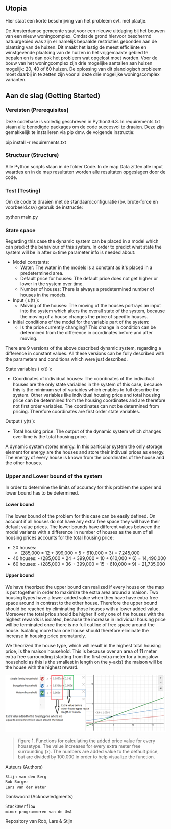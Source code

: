 ## Utopia

Hier staat een korte beschrijving van het probleem evt. met plaatje.

De Amsterdamse gemeente staat voor een nieuwe uitdaging bij het bouwen van een nieuw woningcomplex. Omdat de grond hiervoor beschermd natuurgebied was zijn er namelijk bepaalde restricties gebonden aan de plaatsing van de huizen. Dit maakt het lastig de meest efficiënte en winstgevende plaatsing van de huizen in het vrijgemaakte gebied te bepalen en is dan ook het probleem wat opgelost moet worden. Voor de bouw van het woningcomplex zijn drie mogelijke aantallen aan huizen mogelijk: 20, 40 of 60 huizen. De oplossing van dit planologisch probleem moet daarbij in te zetten zijn voor al deze drie mogelijke woningscomplex varianten.

## Aan de slag (Getting Started)

### Vereisten (Prerequisites)

Deze codebase is volledig geschreven in Python3.6.3. In requirements.txt staan alle benodigde packages om de code succesvol te draaien. Deze zijn gemakkelijk te installeren via pip dmv. de volgende instructie:

pip install -r requirements.txt

### Structuur (Structure)

Alle Python scripts staan in de folder Code. In de map Data zitten alle input waardes en in de map resultaten worden alle resultaten opgeslagen door de code.

### Test (Testing)

Om de code te draaien met de standaardconfiguratie (bv. brute-force en voorbeeld.csv) gebruik de instructie:

python main.py

### State space

Regarding this case the dynamic system can be placed in a model which can predict the behaviour of this system. In order to predict what state the system will be in after x=time parameter info is needed about:
  
  - Model constants:
    - Water: The water in the models is a constant as it's placed in a predetermined area.
    - Default price for houses: The default price does not get higher or lower in the system over time.
    - Number of houses: There is always a predetermined number of houses in the models.
  - Input ( u(t) ):
    - Moving of the houses: The moving of the houses portrays an input into the system which alters the overall state of the system, because the moving of a house changes the price of specific houses.
  - Initial conditions of the model for the variable part of the system:
    - Is the price currently changing? This change in condition can be determined from the difference in coordinates before and after moving.
    
There are 9 versions of the above described dynamic system, regarding a difference in constant values. All these versions can be fully described with the parameters and conditions which were just described.
    
State variables ( x(t) ):
  - Coordinates of individual houses: The coordinates of the individual houses are the only state variables in the system of this case, because this is the minimum set of variables which enables to full describe the system. Other variables like individual housing price and total housing price can be determined from the housing coordinates and are therefore not first order variables. The coordinates can not be determined from pricing. Therefore coordinates are first order state variables.
  
Output ( y(t) ):
  - Total housing price: The output of the dynamic system which changes over time is the total housing price.
    
A dynamic system stores energy. In this particular system the only storage element for energy are the houses and store their indivual prices as energy. The energy of every house is known from the coordinates of the house and the other houses.

### Upper and Lower bound of the system

In order to determine the limits of accuracy for this problem the upper and lower bound has to be determined.

#### Lower bound

The lower bound of the problem for this case can be easily defined. On account if all houses do not have any extra free space they will have their default value prices. The lower bounds have different values between the model variants with a difference in number of houses as the sum of all housing prices accounts for the total housing price:

  - 20 houses:
    - (285,000 * 12 + 399,000 * 5 + 610,000 * 3) = 7,245,000
   - 40 houses:
    - (285,000 * 24 + 399,000 * 10 + 610,000 * 6) = 14,490,000
   - 60 houses:
    - (285,000 * 36 + 399,000 * 15 + 610,000 * 9) = 21,735,000
    
#### Upper bound

We have theorized the upper bound can realized if every house on the map is put together in order to maximize the extra area around a maison. Two housing types have a lower added value when they have have extra free space around in contrast to the other house. Therefore the upper bound should be reached by eliminating those houses with a lower added value. Moreover the total price should be higher if only one of the houses with the highest rewards is isolated, because the increase in individual housing price will be terminated once there is no full outline of free space around the house. Isolating more than one house should therefore eliminate the increase in housing price prematurely.

We theorized the house type, which will result in the highest total housing price, is the maison household. This is because over an area of 11 meter extra free surrounding (starting from the first extra meter for a bungalow household as this is the smallest in length on the y-axis) the maison will be the house with the highest reward.

![linear functions of extra housing price per house type](https://github.com/Lars-Water/theorie/blob/master/upper_bound.png)
> figure 1. Functions for calculating the added price value for every housetype. The value increases for every extra meter free surrounding (x). The numbers are added value to the default price, but are divided by 100.000 in order to help visualize the function.

Auteurs (Authors)

    Stijn van den Berg
    Rob Burger
    Lars van der Water

Dankwoord (Acknowledgments)

    StackOverflow
    minor programmeren van de UvA

Repository van Rob, Lars &amp; Stijn
